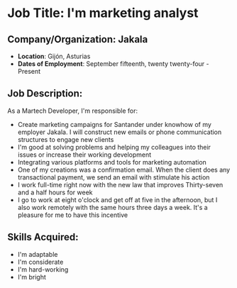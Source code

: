 # Job Title: I'm marketing analyst

## Company/Organization: Jakala
- **Location**: Gijón, Asturias
- **Dates of Employment**: September fifteenth, twenty twenty-four - Present

## Job Description:
As a Martech Developer, I'm responsible for:

- Create marketing campaigns for Santander under knowhow of my employer Jakala. I will construct new emails or phone communication structures to engage new clients
- I'm good at solving problems and helping my colleagues into their issues or increase their working development
- Integrating various platforms and tools for marketing automation
- One of my creations was a confirmation email. When the client does any transactional payment, we send an email with stimulate his action
- I work full-time right now with the new law that improves Thirty-seven and a half hours for week
- I go to work at eight o'clock and get off at five in the afternoon, but I also work remotely with the same hours three days a week. It's a pleasure for me to have this incentive

## Skills Acquired:
- I'm adaptable
- I'm considerate
- I'm hard-working
- I'm bright

